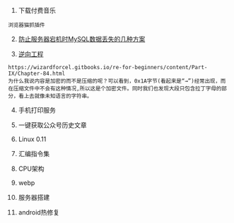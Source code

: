 1. 下载付费音乐
```
浏览器猫抓插件
```

2. [防止服务器宕机时MySQL数据丢失的几种方案](http://database.51cto.com/art/201506/479889.htm)

3. [逆向工程](https://wizardforcel.gitbooks.io/re-for-beginners/content/Part-IX/Chapter-84.html)
```
https://wizardforcel.gitbooks.io/re-for-beginners/content/Part-IX/Chapter-84.html
为什么我说内容是加密的而不是压缩的呢？可以看到，0x1A字节(看起来是“→”)经常出现，而在压缩文件中不会有这种情况,所以这是个加密文件。同时我们也发现大段只包含拉丁字母的部分，看上去就像未知语言的字符串。
```

4. 手机打印服务

5. 一键获取公众号历史文章

6. Linux 0.11

7. 汇编指令集

8. CPU架构

9. webp

10. 服务器搭建

11. android热修复